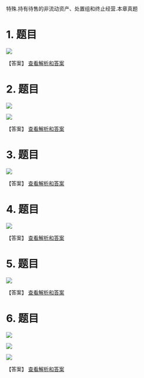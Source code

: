 特殊.持有待售的非流动资产、处置组和终止经营.本章真题

# 1. 题目

![](media/16aa35d036bb4d5480c8efeac21a5089.png)

【答案】
[查看解析和答案](media/9367a10bbe3347a03612eb2df9c2b2cc.png.md)
# 2. 题目

![](media/bc830708b742a2e4a020d47bda040753.png)

![](media/d7366cfa8610e2523ff26a245bed7b79.png)

【答案】
[查看解析和答案](media/6306470fb3ccafbee6834dcd444d3a83.png.md)
# 3. 题目

![](media/f0c3b4e8b2faa587e0731912fd9ad4b8.png)

【答案】
[查看解析和答案](media/24bd635417e059bf9428a4d8d57f1c67.png.md)
# 4. 题目

![](media/3daab9d9cd74dde7260e660fff43a046.png)

【答案】
[查看解析和答案](media/a8966d5ac2f8906a1b8a4dac841d2153.png.md)
# 5. 题目

![](media/5895e9bc546b8caf6dadbfef1bbbd133.png)

【答案】
[查看解析和答案](media/455c51bfb16ebb0bab58613ba83a453d.png.md)
# 6. 题目

![](media/30a3128f296044d336df5b1cb3e954ba.png)

![](media/8d5722da5563d461f8fcb92f27a768ca.png)

![](media/2f0dea8f946c63e297caf824193ac0d7.png)

【答案】
[查看解析和答案](media/929787d5ffff880e9c8388ba0d1f5eb3.png.md)

